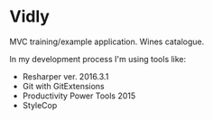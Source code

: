 # Vidly
MVC training/example application. Wines catalogue.

In my development process I'm using tools like:
- Resharper ver. 2016.3.1
- Git with GitExtensions
- Productivity Power Tools 2015
- StyleCop